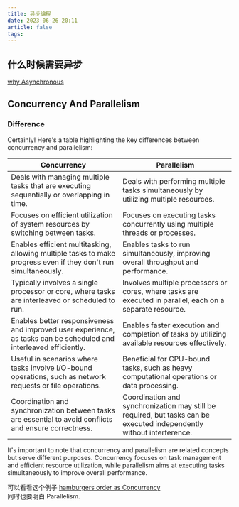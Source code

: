 ```yaml
---
title: 异步编程
date: 2023-06-26 20:11
article: false
tags:
---
```


## 什么时候需要异步

[why Asynchronous](../../../Database/hypothesis/fastapi.tiangolo.com/Concurrency%20and%20async%20%20await%20-%20FastAPI.md#Concurrency%20and%20async%20/%20await%20-%20FastAPI)

## Concurrency And Parallelism

### Difference

Certainly! Here's a table highlighting the key differences between concurrency and parallelism:

| Concurrency                                                                                                        | Parallelism                                                                                                           |
| ------------------------------------------------------------------------------------------------------------------ | --------------------------------------------------------------------------------------------------------------------- |
| Deals with managing multiple tasks that are executing sequentially or overlapping in time.                         | Deals with performing multiple tasks simultaneously by utilizing multiple resources.                                  |
| Focuses on efficient utilization of system resources by switching between tasks.                                   | Focuses on executing tasks concurrently using multiple threads or processes.                                          |
| Enables efficient multitasking, allowing multiple tasks to make progress even if they don't run simultaneously.    | Enables tasks to run simultaneously, improving overall throughput and performance.                                    |
| Typically involves a single processor or core, where tasks are interleaved or scheduled to run.                    | Involves multiple processors or cores, where tasks are executed in parallel, each on a separate resource.             |
| Enables better responsiveness and improved user experience, as tasks can be scheduled and interleaved efficiently. | Enables faster execution and completion of tasks by utilizing available resources effectively.                        |
| Useful in scenarios where tasks involve I/O-bound operations, such as network requests or file operations.         | Beneficial for CPU-bound tasks, such as heavy computational operations or data processing.                            |
| Coordination and synchronization between tasks are essential to avoid conflicts and ensure correctness.            | Coordination and synchronization may still be required, but tasks can be executed independently without interference. |

It's important to note that concurrency and parallelism are related concepts but serve different purposes. Concurrency focuses on task management and efficient resource utilization, while parallelism aims at executing tasks simultaneously to improve overall performance.

可以看看这个例子 [hamburgers order as Concurrency](../../../Database/hypothesis/fastapi.tiangolo.com/Concurrency%20and%20async%20%20await%20-%20FastAPI.md#)  
同时也要明白 Parallelism.
